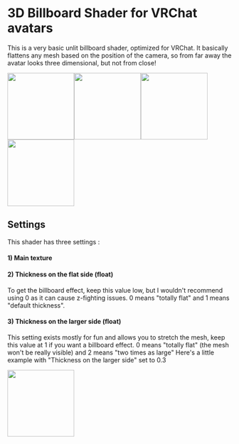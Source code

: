 # 3D Billboard Shader for VRChat avatars
This is a very basic unlit billboard shader, optimized for VRChat. It basically flattens any mesh based on the position of the camera, so from far away the avatar looks three dimensional, but not from close!

<img src="https://i.imgur.com/4knFNx0.png" height=150/><img src="https://i.imgur.com/RgkCQwF.png" height=150/><img src="https://i.imgur.com/Duh4ds3.png" height=150/><img src="https://i.imgur.com/FP6M1wq.png" height=150/>

## Settings

This shader has three settings :
#### 1) Main texture
#### 2) Thickness on the flat side (float)
To get the billboard effect, keep this value low, but I wouldn't recommend using 0 as it can cause z-fighting issues.
0 means "totally flat" and 1 means "default thickness".
#### 3) Thickness on the larger side (float)
This setting exists mostly for fun and allows you to stretch the mesh, keep this value at 1 if you want a billboard effect.
0 means "totally flat" (the mesh won't be really visible) and 2 means "two times as large"
Here's a little example with "Thickness on the larger side" set to 0.3

<img src="https://i.imgur.com/xZPIadp.png" height=150/>
